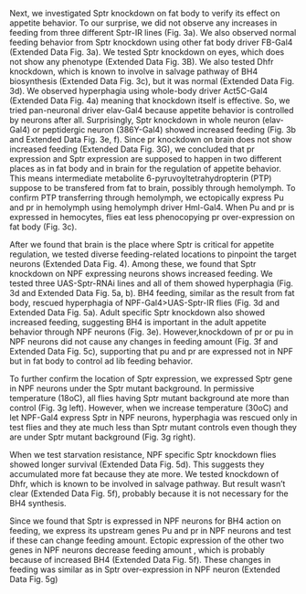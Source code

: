 

Next, we investigated Sptr knockdown on fat body to verify its effect on appetite behavior. To our surprise, we did not observe any increases in feeding from three different Sptr-IR lines (Fig. 3a). We also observed normal feeding behavior from Sptr knockdown using other fat body driver FB-Gal4 (Extended Data Fig. 3a). We tested Sptr knockdown on eyes, which does not show any phenotype (Extended Data Fig. 3B). We also tested Dhfr knockdown, which is known to involve in salvage pathway of BH4 biosynthesis (Extended Data Fig. 3c), but it was normal (Extended Data Fig. 3d). We observed hyperphagia using whole-body driver Act5C-Gal4 (Extended Data Fig. 4a) meaning that knockdown itself is effective. So, we tried pan-neuronal driver elav-Gal4 because appetite behavior is controlled by neurons after all. Surprisingly, Sptr knockdown in whole neuron (elav-Gal4) or peptidergic neuron (386Y-Gal4) showed increased feeding (Fig. 3b and Extended Data Fig. 3e, f). Since pr knockdown on brain does not show increased feeding (Extended Data Fig. 3G), we concluded that pr expression and Sptr expression are supposed to happen in two different places as in fat body and in brain for the regulation of appetite behavior. This means intermediate metabolite 6-pyruvoyltetrahydropterin (PTP) suppose to be transfered from fat to brain, possibly through hemolymph. To confirm PTP transferring through hemolymph, we ectopically express Pu and pr in hemolymph using hemolymph driver Hml-Gal4. When Pu and pr is expressed in hemocytes, flies eat less phenocopying pr over-expression on fat body (Fig. 3c).

After we found that brain is the place where Sptr is critical for appetite regulation, we tested diverse feeding-related locations to pinpoint the target neurons (Extended Data Fig. 4). Among these, we found that Sptr knockdown on NPF expressing neurons shows increased feeding. We tested three UAS-Sptr-RNAi lines and all of them showed hyperphagia (Fig. 3d and Extended Data Fig. 5a, b). BH4 feeding, similar as the result from fat body, rescued hyperphagia of NPF-Gal4>UAS-Sptr-IR flies (Fig. 3d and Extended Data Fig. 5a). Adult specific Sptr knockdown also showed increased feeding, suggesting BH4 is important in the adult appetite behavior through NPF neurons (Fig. 3e). However,knockdown of pr or pu in NPF neurons did not cause any changes in feeding amount (Fig. 3f and Extended Data Fig. 5c), supporting that pu and pr are expressed not in NPF but in fat body to control ad lib feeding behavior. 

To further confirm the location of Sptr expression, we expressed Sptr gene in NPF neurons under the Sptr mutant background.  In permissive temperature (18oC), all flies having Sptr mutant background ate more than control (Fig. 3g left). However, when we increase temperature (30oC) and let NPF-Gal4 express Sptr in NPF neurons, hyperphagia was rescued only in test flies and they ate much less than Sptr mutant controls even though they are under Sptr mutant background (Fig. 3g right). 

When we test starvation resistance, NPF specific Sptr knockdown flies showed longer survival (Extended Data Fig. 5d). This suggests they accumulated more fat because they ate more. We tested knockdown of Dhfr, which is known to be involved in salvage pathway. But result wasn’t clear (Extended Data Fig. 5f), probably because it is not necessary for the BH4 synthesis. 

Since we found that Sptr is expressed in NPF neurons for BH4 action on feeding, we express its upstream genes Pu and pr in NPF neurons and test if these can change feeding amount. Ectopic expression of the other two genes in NPF neurons decrease feeding amount , which is probably because of increased BH4 (Extended Data Fig. 5f). These changes in feeding was similar as in Sptr over-expression in NPF neuron (Extended Data Fig. 5g)
